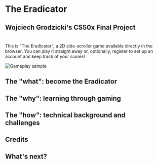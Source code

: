 # **The Eradicator**
## Wojciech Grodzicki's CS50x Final Project
#
This is "The Eradicator", a 2D side-scroller game available directly in the browser. You can play it straight away or, optionally, register to set up an account and keep track of your scores!

![Gameplay sample](/game/extra/title_sample.png)

## **The "what": become the Eradicator**

## **The "why": learning through gaming**

## **The "how": technical background and challenges**

## **Credits**

## **What's next?**